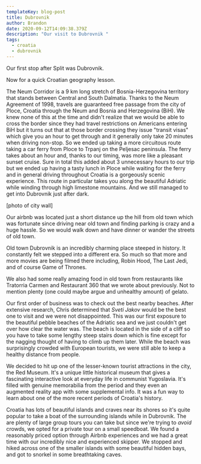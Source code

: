 ```yaml
---
templateKey: blog-post
title: Dubrovnik
author: Brandon
date: 2020-09-12T14:09:38.379Z
description: "Our visit to Dubrovnik "
tags:
  - croatia
  - dubrovnik
---
```

Our first stop after Split was Dubrovnik. 

Now for a quick Croatian geography lesson.

The Neum Corridor is a 9 km long stretch of Bosnia-Herzegovina territory that stands between Central and South Dalmatia. Thanks to the Neum Agreement of 1998, travels are guaranteed free passage from the city of Ploce, Croatia through the Neum and Bosnia and Herzegovina (BiH). We knew none of this at the time and didn't realize that we would be able to cross the border since they had travel restrictions on Americans entering BiH but it turns out that at those border crossing they issue "transit visas" which give you an hour to get through and it generally only take 20 minutes when driving non-stop.
So we ended up taking a more circuitous route taking a car ferry from Ploce to Trpanj on the Peljesac peninsula. The ferry takes about an hour and, thanks to our timing, was more like a pleasant sunset cruise. Sure in total this added about 3 unnecessary hours to our trip but we ended up having a tasty lunch in Ploce while waiting for the ferry and in general driving throughout Croatia is a gorgeously scenic experience. This route in particular takes you along the beautiful Adriatic while winding through high limestone mountains. And we still managed to get into Dubrovnik just after dark.

[photo of city wall]

Our airbnb was located just a short distance up the hill from old town which was fortunate since driving near old town and finding parking is crazy and a huge hassle. So we would walk down and have dinner or wander the streets of old town.

Old town Dubrovnik is an incredibly charming place steeped in history. It constantly felt we stepped into a different era. So much so that more and more movies are being filmed there including, Robin Hood, The Last Jedi, and of course Game of Thrones.

We also had some really amazing food in old town from restaurants like Tratorria Carmen and Restaurant 360 that we wrote about previously. Not to mention plenty (one could maybe argue and unhealthy amount) of gelato.

Our first order of business was to check out the best nearby beaches. After extensive research, Chris determined that *Sveti Jakov* would be the best one to visit and we were not disappointed. This was our first exposure to the beautiful pebble beaches of the Adriatic sea and we just couldn't get over how clear the water was. The beach is located in the side of a cliff so you have to take some lengthy steep stairs down which is fine except for the nagging thought of having to climb up them later. While the beach was surprisingly crowded with European tourists, we were still able to keep a healthy distance from people.

We decided to hit up one of the lesser-known tourist attractions in the city, the Red Museum. It's a unique little historical museum that gives a fascinating interactive look at everyday life in communist Yugoslavia. It's filled with genuine memorabilia from the period and they even an augmented reality app with some supplemental info. It was a fun way to learn about one of the more recent periods of Croatia's history. 

Croatia has lots of beautiful islands and craves near its shores so it's quite popular to take a boat of the surrounding islands while in Dubrovnik. The are plenty of large group tours you can take but since we're trying to *avoid* crowds, we opted for a private tour on a small speedboat. We found a reasonably priced option through Airbnb experiences and we had a great time with our incredibly nice and experienced skipper. We stopped and hiked across one of the smaller islands with some beautiful hidden bays, and got to snorkel in some breathtaking caves.